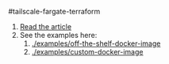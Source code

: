 #tailscale-fargate-terraform

1. [Read the article](https://platformers.dev/log/2022-02-22-tailscale-ecs/)
2. See the examples here:
    1. [./examples/off-the-shelf-docker-image](examples/off-the-shelf-docker-image)
    2. [./examples/custom-docker-image](examples/custom-docker-image)


